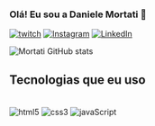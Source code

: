 
### Olá! Eu sou a Daniele Mortati 👋

[![twitch](https://img.shields.io/badge/Twitch-9146FF?style=for-the-badge&logo=twitch&logoColor=white)](https://www.twitch.tv/dani_mortati)
[![Instagram](https://img.shields.io/badge/-Instagram-%23E4405F?style=for-the-badge&logo=instagram&logoColor=white)](https://www.instagram.com/dani_mortati/)
[![LinkedIn](https://img.shields.io/badge/LinkedIn-0077B5?style=for-the-badge&logo=linkedin&logoColor=white)](https://www.linkedin.com/in/daniele-mortati/)

![Mortati GitHub stats](https://github-readme-stats.vercel.app/api?username=danimortati&show_icons=true&theme=cobalt)

## Tecnologias que eu uso

<div style="display: inline_block"></br>
<img align="center" alt="html5" src="https://img.shields.io/badge/HTML5-E34F26?style=for-the-badge&logo=html5&logoColor=white" />
<img align="center" alt="css3" src="https://img.shields.io/badge/CSS3-1572B6?style=for-the-badge&logo=css3&logoColor=white" />
<img align="center" alt="javaScript" src="https://img.shields.io/badge/JavaScript-323330?style=for-the-badge&logo=javascript&logoColor=F7DF1E" />
</div>

